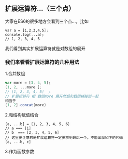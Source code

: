 
## 扩展运算符...（三个点）
大家在ES6的很多地方会看到三个点...，比如
``` javascripit
var a = [1,2,3,4,5]; 
console.log(...a);
// 1, 2, 3, 4, 5

```
我们看到其实扩展运算符就是对数组的展开


### 我们来看看扩展运算符的几种用法

1.合并数组
``` javascript
var more = [3, 4, 5];
[1, 2, ...more ];
// [1, 2, 3, 4, 5]  ;
// 扩展运算符 把 数组more 展开然后和数组拼接到一起
相当于
[1, 2].concat(more)

```

2.和结构赋值结合

``` javasciprt
[a, ...b] = [1, 2, 3, 4, 5, 6]
// a === [1]
// b  === [2, 3, 4, 5, 6]
// 这里要注意的是扩展运算符一定要放到最后一个，不能出现如下的代码
[a, ...b, c] 

```



3.作为函数参数

